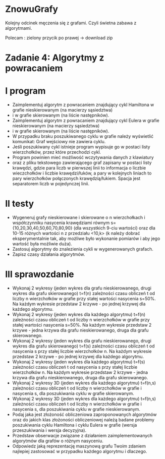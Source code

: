 # ZnowuGrafy

Kolejny odcinek męczenia się z grafami. Czyli świetna zabawa z algorytmami.

Polecam : zielony przycik po prawej -> download zip

# Zadanie 4: Algorytmy z powracaniem
# I program  
 <ul>
  <li>Zaimplementuj algorytm z powracaniem znajdujący cykl Hamiltona w grafie nieskierowanym (na macierzy sąsiedztwa)</li>
  <li>i w grafie skierowanym (na liście następników).</li>
  <li>Zaimplementuj algorytm z powracaniem znajdujący cykl Eulera w grafie nieskierowanym (na macierzy sąsiedztwa) </li>
  <li>i w grafie skierowanym (na liście następników).</li>
  <li>W przypadku braku poszukiwanego cyklu w grafie należy wyświetlić komunikat: Graf wejściowy nie zawiera cyklu.</li>
  <li>Jeśli poszukiwany cykl istnieje program wypisuje go w postaci listy wierzchołków, przez które przechodzi cykl.</li>
  <li>Program powinien mieć możliwość wczytywania danych z klawiatury</li>
  <li>oraz z pliku tekstowego zawierającego graf zapisany w postaci listy krawędzi, gdzie para liczb w pierwszej linii to informacja o liczbie wieczchołków i liczbie krawędzi/łuków, a pary w kolejnych liniach to pary wierzchołków połączonych krawędzią/łukiem. Spacja jest separatorem liczb w pojedynczej linii.</li>
</ul> 

# II testy
 <ul>
  <li>Wygeneruj grafy nieskierowane i skierowane o n wierzchołkach i współczynniku nasycenia krawędziami równym s={10,20,30,40,50,60,70,80,90} (dla wszystkich 9-ciu wartości) oraz dla 10-15 różnych wartości n z przedziału <10,k> (k należy dobrać eksperymentalnie tak, aby możliwe było wykonanie pomiarów i aby jego wartość była możliwie duża).</li>
  <li>Zastosuj algorytmy do znalezienia cykli w wygenerowanych grafach.</li>
  <li>Zapisz czasy działania algorytmów.</li>
</ul> 



# III sprawozdanie
 <ul>
  <li>Wykonaj 2 wykresy (jeden wykres dla grafu nieskierowanego, drugi wykres dla grafu skierowanego) t=f(n) zależności czasu obliczeń t od liczby n wierzchołków w grafie przy stałej wartości nasycenia s=50%. Na każdym wykresie przedstaw 2 krzywe - po jednej krzywej dla każdego algorytmu.</li>
  <li>Wykonaj 2 wykresy (jeden wykres dla każdego algorytmu) t=f(n) zależności czasu obliczeń t od liczby n wierzchołków w grafie przy stałej wartości nasycenia s=50%. Na każdym wykresie przedstaw 2 krzywe - jedna krzywa dla grafu nieskierowanego, druga dla grafu skierowanego.</li>
  <li>Wykonaj 2 wykresy (jeden wykres dla grafu nieskierowanego, drugi wykres dla grafu skierowanego) t=f(s) zależności czasu obliczeń t od nasycenia s przy stałej liczbie wierzchołków n. Na każdym wykresie przedstaw 2 krzywe - po jednej krzywej dla każdego algorytmu.</li>
  <li>Wykonaj 2 wykresy (jeden wykres dla każdego algorytmu) t=f(s) zależności czasu obliczeń t od nasycenia s przy stałej liczbie wierzchołków n. Na każdym wykresie przedstaw 2 krzywe - jedna krzywa dla grafu nieskierowanego, druga dla grafu skierowanego.</li>
  <li>Wykonaj 2 wykresy 3D (jeden wykres dla każdego algorytmu) t=f(n,s) zależności czasu obliczeń t od liczby n wierzchołków w grafie i nasycenia s, dla poszukiwania cyklu w grafie skierowanym.</li>
  <li>Wykonaj 2 wykresy 3D (jeden wykres dla każdego algorytmu) t=f(n,s) zależności czasu obliczeń t od liczby n wierzchołków w grafie i nasycenia s, dla poszukiwania cyklu w grafie nieskierowanym.</li>
  <li>Podaj jaka jest złożoność obliczeniowa zaproponowanych algorytmów oraz do jakich klas złożoności obliczeniowej należą badane problemy poszukiwania cyklu Hamiltona i cyklu Eulera w grafie (wersja przeszukiwania i wersja decyzyjna).</li>
  <li>Przedstaw obserwacje związane z działaniem zaimplementowanych algorytmów dla grafów o różnym nasyceniu.</li>
  <li>Odpowiedz jaką reprezentację maszynową grafu Twoim zdaniem najlepiej zastosować w przypadku każdego algorytmu i dlaczego.</li>
</ul>
